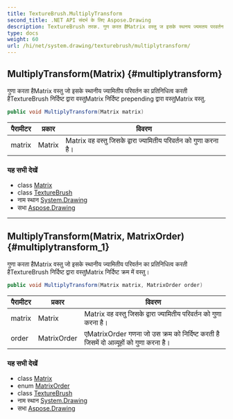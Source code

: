```yaml
---
title: TextureBrush.MultiplyTransform
second_title: .NET API संदर्भ के लिए Aspose.Drawing
description: TextureBrush तरक. गुण करत हैMatrix वस्तु ज इसके स्थनय ज्यमतय परवर्तन क प्रतनधत्व करत हैTextureBrush नर्दष्ट द्वर वस्तुMatrix नर्दष्ट prepending द्वर वस्तुMatrix वस्तु.
type: docs
weight: 60
url: /hi/net/system.drawing/texturebrush/multiplytransform/
---
```

## MultiplyTransform(Matrix) {#multiplytransform}

गुणा करता हैMatrix वस्तु जो इसके स्थानीय ज्यामितीय परिवर्तन का प्रतिनिधित्व करती हैTextureBrush निर्दिष्ट द्वारा वस्तुMatrix निर्दिष्ट prepending द्वारा वस्तुMatrix वस्तु.

```csharp
public void MultiplyTransform(Matrix matrix)
```

| पैरामीटर | प्रकार | विवरण |
| --- | --- | --- |
| matrix | Matrix | Matrix वह वस्तु जिसके द्वारा ज्यामितीय परिवर्तन को गुणा करना है। |

### यह सभी देखें

* class [Matrix](../../../system.drawing.drawing2d/matrix/)
* class [TextureBrush](../)
* नाम स्थान [System.Drawing](../../texturebrush/)
* सभा [Aspose.Drawing](../../../)

---

## MultiplyTransform(Matrix, MatrixOrder) {#multiplytransform_1}

गुणा करता हैMatrix वस्तु जो इसके स्थानीय ज्यामितीय परिवर्तन का प्रतिनिधित्व करती हैTextureBrush निर्दिष्ट द्वारा वस्तुMatrix निर्दिष्ट क्रम में वस्तु।

```csharp
public void MultiplyTransform(Matrix matrix, MatrixOrder order)
```

| पैरामीटर | प्रकार | विवरण |
| --- | --- | --- |
| matrix | Matrix | Matrix वह वस्तु जिसके द्वारा ज्यामितीय परिवर्तन को गुणा करना है। |
| order | MatrixOrder | एMatrixOrder गणना जो उस क्रम को निर्दिष्ट करती है जिसमें दो आव्यूहों को गुणा करना है। |

### यह सभी देखें

* class [Matrix](../../../system.drawing.drawing2d/matrix/)
* enum [MatrixOrder](../../../system.drawing.drawing2d/matrixorder/)
* class [TextureBrush](../)
* नाम स्थान [System.Drawing](../../texturebrush/)
* सभा [Aspose.Drawing](../../../)


